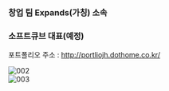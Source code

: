 ### 창업 팀 Expands(가칭) 소속
### 소프트큐브 대표(예정)

<!--
**reproduce0529/reproduce0529** is a ✨ _special_ ✨ repository because its `README.md` (this file) appears on your GitHub profile.

Here are some ideas to get you started:

- 🔭 I’m currently working on ...
- 🌱 I’m currently learning ...
- 👯 I’m looking to collaborate on ...
- 🤔 I’m looking for help with ...
- 💬 Ask me about ...
- 📫 How to reach me: ...
- 😄 Pronouns: ...
- ⚡ Fun fact: ...
-->

포트폴리오 주소 : http://portliojh.dothome.co.kr/


![002](https://user-images.githubusercontent.com/102637176/233349105-5653bbcc-11f9-41ab-b51c-ce7fee49e7d7.png)
<br />
![003](https://user-images.githubusercontent.com/102637176/233349111-7d9f4bc8-f918-4171-afd7-38b31106a64c.png)

